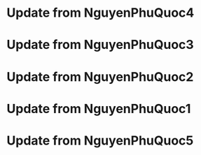 # Update from NguyenPhuQuoc4
# Update from NguyenPhuQuoc3
# Update from NguyenPhuQuoc2
# Update from NguyenPhuQuoc1
# Update from NguyenPhuQuoc5
